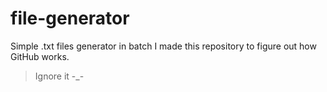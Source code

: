 # file-generator
Simple .txt files generator in batch
I made this repository to figure out how GitHub works.
> Ignore it -_-
